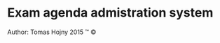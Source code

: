 Exam agenda admistration system
===================================

Author: Tomas Hojny 
2015 &trade; &copy;

